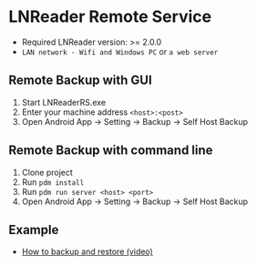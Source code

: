 # LNReader Remote Service

- Required LNReader version: >= 2.0.0
- `LAN network - Wifi and Windows PC` or `a web server`

## Remote Backup with GUI

1. Start LNReaderRS.exe
2. Enter your machine address `<host>:<post>`
3. Open Android App -> Setting -> Backup -> Self Host Backup

## Remote Backup with command line

1. Clone project
2. Run `pdm install`
3. Run `pdm run server <host> <port>`
4. Open Android App -> Setting -> Backup -> Self Host Backup

## Example

- [How to backup and restore (video)](https://youtu.be/Sg9RLLTecVk)
